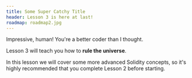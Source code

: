 ```yaml
---
title: Some Super Catchy Title
header: Lesson 3 is here at last!
roadmap: roadmap2.jpg
---
```


Impressive, human! You're a better coder than I thought.

Lesson 3 will teach you how to **rule the universe**.

In this lesson we will cover some more advanced Solidity concepts, so it's highly
recommended that you complete Lesson 2 before starting.
